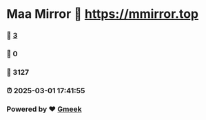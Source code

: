 # Maa Mirror :link: https://mmirror.top 
### :page_facing_up: [3](https://mmirror.top/tag.html) 
### :speech_balloon: 0 
### :hibiscus: 3127 
### :alarm_clock: 2025-03-01 17:41:55 
### Powered by :heart: [Gmeek](https://github.com/Meekdai/Gmeek)
